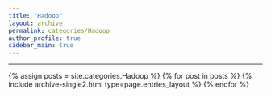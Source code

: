 ```yaml
---
title: "Hadoop"
layout: archive
permalink: categories/Hadoop
author_profile: true
sidebar_main: true
---
```


<!-- 공백이 포함되어 있는 카테고리 이름의 경우 site.categories['a b c'] 이런식으로! -->

---

{% assign posts = site.categories.Hadoop %}
{% for post in posts %} {% include archive-single2.html type=page.entries_layout %} {% endfor %}
